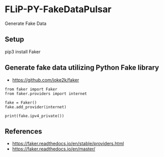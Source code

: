 # FLiP-PY-FakeDataPulsar
Generate Fake Data


## Setup

pip3 install Faker

## Generate fake data utilizing Python Fake library

* https://github.com/joke2k/faker

````
from faker import Faker
from faker.providers import internet

fake = Faker()
fake.add_provider(internet)

print(fake.ipv4_private())

````


## References

* https://faker.readthedocs.io/en/stable/providers.html
* https://faker.readthedocs.io/en/master/
